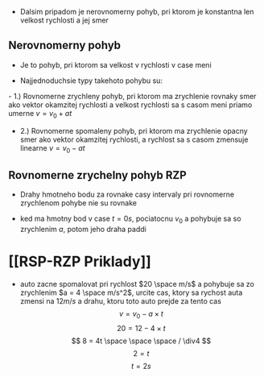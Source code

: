 - Dalsim pripadom je nerovnomerny pohyb, pri ktorom je konstantna len velkost rychlosti a jej smer

  
## Nerovnomerny pohyb

- Je to pohyb, pri ktorom sa velkost v rychlosti v case meni

- Najjednoduchsie typy takehoto pohybu su:


\- 1.) Rovnomerne zrychleny pohyb, pri ktorom ma zrychlenie rovnaky smer ako vektor okamzitej rychlosti a velkost rychlosti sa s casom meni priamo umerne $v = v_0 + at$

- 2.) Rovnomerne spomaleny pohyb, pri ktorom ma zrychlenie opacny smer ako vektor okamzitej rychlosti, a rychlost sa s casom zmensuje linearne $v = v_0 - at$

  

  

## Rovnomerne zrychelny pohyb **RZP**

  

- Drahy hmotneho bodu za rovnake casy intervaly pri rovnomerne zrychlenom pohybe nie su rovnake

- ked ma hmotny bod v case $t = 0s$, pociatocnu $v_0$ a pohybuje sa so zrychlenim $a$, potom jeho draha paddi

  

# [[RSP-RZP Priklady]]

- auto zacne spomalovat pri rychlost $20 \space m/s$ a pohybuje sa zo zrychlenim $a = 4 \space m/s^2$, urcite cas, ktory sa rychost auta zmensi na $12 m/s$ a drahu, ktoru toto auto prejde za tento cas
$$
v = v_0 - a \times t
$$
$$
20 = 12 - 4 \times t
$$
$$
8 = 4t \space \space \space / \div4
$$
$$
2 = t
$$
$$
t = 2s
$$